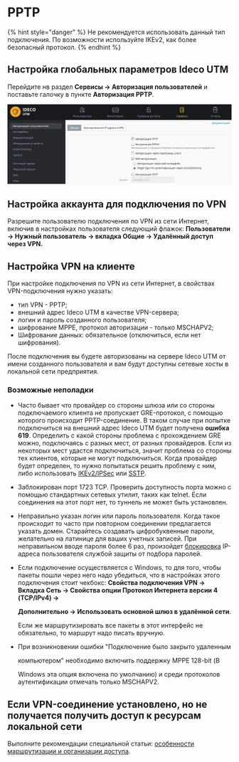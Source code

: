 # PPTP

{% hint style="danger" %}
Не рекомендуется использовать данный тип подключения. По возможности используйте IKEv2, как более безопасный протокол.
{% endhint %}

## Настройка глобальных параметров Ideco UTM

Перейдите нв раздел **Сервисы -&gt; Авторизация пользователей** и поставьте галочку в пункте **Авторизация PPTP**.

![](../../../.gitbook/assets/11436114.jpg)

## Настройка аккаунта для подключения по VPN

Разрешите пользователю подключения по VPN из сети Интернет, включив в настройках пользователя следующий флажок: **Пользователи -&gt; Нужный пользователь -&gt; вкладка Общие -&gt; Удалённый доступ через VPN.**

## Настройка VPN на клиенте

При настройке подключения по VPN из сети Интернет, в свойствах VPN-подключения нужно указать:

* тип VPN - PPTP;
* внешний адрес Ideco UTM в качестве VPN-сервера;
* логин и пароль созданного пользователя;
* шифрование MPPE, протокол авторизации - только MSCHAPV2;
* Шифрование данных: обязательное \(отключиться, если нет шифрования\).

После подключения вы будете авторизованы на сервере Ideco UTM от имени созданного пользователя и вам будут доступны сетевые хосты в локальной сети предприятия.

### Возможные неполадки

* Часто бывает что провайдер со стороны шлюза или со стороны подключаемого клиента не пропускает GRE-протокол, с помощью которого происходит PPTP-соединение. В таком случае при попытке подключиться на внешний адрес Ideco UTM будет получена **ошибка 619**. Определить с какой стороны проблема с прохождением GRE можно, подключаясь с разных мест, от разных провайдеров. Если из некоторых мест удастся подключиться, значит проблема со стороны тех клиентов, которые не могут подключиться. Когда провайдер будет определен, то нужно попытаться решить проблему с ним, либо использовать [IKEv2/IPSec](ipsec_ikev2/) или [SSTP](sstp/).
* Заблокирован порт 1723 TCP. Проверить доступность порта можно с помощью стандартных сетевых утилит, таких как telnet. Если соединения на этот порт нет, то туннель не может быть установлен.
* Неправильно указан логин или пароль пользователя. Когда такое происходит то часто при повторном соединении предлагается указать домен. Старайтесь создавать цифробуквенные пароли, желательно на латинице для ваших учетных записей. При неправильном вводе пароля более 6 раз, произойдет [блокировка](../../../pravila_dostupa/zashita_ot_bruteforce-atak.md) IP-адреса пользователя службой защиты от подбора паролей.
* Если подключение осуществляется с Windows, то для того, чтобы пакеты пошли через него надо убедиться, что в настройках этого подключения стоит чекбокс: **Свойства подключения VPN -&gt; Вкладка Сеть -&gt; Свойства опции Протокол Интернета версии 4 \(TCP/IPv4\) -&gt;**

  **Дополнительно -&gt; Использовать основной шлюз в удалённой сети**.

  Если же маршрутизировать все пакеты в этот интерфейс не обязательно, то маршрут надо писать вручную.

* При возникновении ошибки "Подключение было закрыто удаленным

  компьютером" необходимо включить поддержку MPPE 128-bit \(В

  Windows эта опция включена по умолчанию\) и среди протоколов аутентификации отмечать только MSCHAPV2.

## Если VPN-соединение установлено, но не получается получить доступ к ресурсам локальной сети

Выполните рекомендации специальной статьи: [особенности маршрутизации и организации доступа](osobennosti_marshrutizacii_i_organizacii_dostupa.md).

